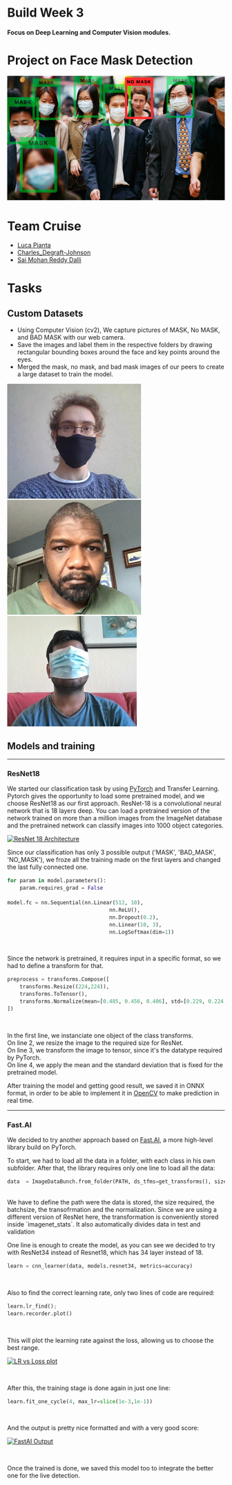 # Build Week 3
#### Focus on Deep Learning and Computer Vision modules.

# Project on Face Mask Detection

![](mask-detection-sample.jpg)

# Team Cruise 
* [Luca Pianta](https://github.com/lpianta)
* [Charles_Degraft-Johnson](https://github.com/charleeboy)
* [Sai Mohan Reddy Dalli](https://github.com/smr-dalli)

# Tasks
## Custom Datasets 
* Using Computer Vision (cv2), We capture pictures of MASK, No MASK, and BAD MASK with our web camera.
* Save the images and label them in the respective folders by drawing rectangular bounding boxes around the face and key points around the eyes.
* Merged the mask, no mask, and bad mask images of our peers to create a large dataset to train the model.

<img src="luca.jpg" width="310"/> <img src="Charles.jpg" width="310"/> <img src="sai.jpg" width="300"/>

##  Models and training
---
### ResNet18

We started our classification task by using [PyTorch](https://pytorch.org/) and Transfer Learning.  <br>
Pytorch gives the opportunity to load some pretrained model, and we choose ResNet18 as our first approach. ResNet-18 is a convolutional neural network that is 18 layers deep. You can load a pretrained version of the network trained on more than a million images from the ImageNet database and the pretrained network can classify images into 1000 object categories. <br>

[![ResNet 18 Architecture](https://i.stack.imgur.com/pkPi3.png "ResNet 18 Architecture")](https://i.stack.imgur.com/pkPi3.png "ResNet 18 Architecture")

Since our classification has only 3 possible output ('MASK', 'BAD_MASK', 'NO_MASK'), we froze all the training made on the first layers and changed the last fully connected one.

```python
for param in model.parameters():
    param.requires_grad = False

model.fc = nn.Sequential(nn.Linear(512, 10),
                                 nn.ReLU(),
                                 nn.Dropout(0.2),
                                 nn.Linear(10, 3),
                                 nn.LogSoftmax(dim=1))
```
<br>

Since the network is pretrained, it requires input in a specific format, so we had to define a transform for that. <br>

```python
preprocess = transforms.Compose([
    transforms.Resize((224,224)),
    transforms.ToTensor(),
    transforms.Normalize(mean=[0.485, 0.456, 0.406], std=[0.229, 0.224, 0.225]),
])
```
<br>

In the first line, we instanciate one object of the class transforms.<br>
On line 2, we resize the image to the required size for ResNet.<br>
On line 3, we transform the image to tensor, since it's the datatype required by PyTorch.<br>
On line 4, we apply the mean and the standard deviation that is fixed for the pretrained model.
<br>

After training the model and getting good result, we saved it in ONNX format, in order to be able to implement it in [OpenCV](https://opencv.org/) to make prediction in real time.

---
### Fast.AI

We decided to try another approach based on [Fast.AI](https://docs.fast.ai/index.html), a more high-level library build on PyTorch. <br>

To start, we had to load all the data in a folder, with each class in his own subfolder. After that, the library requires only one line to load all the data:  <br>
```python
data  = ImageDataBunch.from_folder(PATH, ds_tfms=get_transforms(), size=sz, bs=bs, valid_pct=0.2).normalize(imagenet_stats)
```
<br>
We have to define the path were the data is stored, the size required, the batchsize, the transofrmation and the normalization. Since we are using a different version of ResNet here, the transformation is conveniently stored inside `imagenet_stats`. It also automatically divides data in test and validation <br>

One line is enough to create the model, as you can see we decided to try with ResNet34 instead of Resnet18, which has 34 layer instead of 18.

```python
learn = cnn_learner(data, models.resnet34, metrics=accuracy)
```
<br>

Also to find the correct learning rate, only two lines of code are required: <br>
```python
learn.lr_find();
learn.recorder.plot()
```
<br>

This will plot the learning rate against the loss, allowing us to choose the best range.

[![LR vs Loss plot](https://i.ibb.co/3v0mVq4/lr-plot.png "LR vs Loss plot")](https://i.ibb.co/3v0mVq4/lr-plot.png "LR vs Loss plot")

<br>

After this, the training stage is done again in just one line: <br>

```python
learn.fit_one_cycle(4, max_lr=slice(1e-3,1e-1))
```
<br>

And the output is pretty nice formatted and with a very good score: <br>

[![FastAI Output](https://i.ibb.co/F7NW2cN/training-fastai.png "FastAI Output")](https://i.ibb.co/F7NW2cN/training-fastai.png "FastAI Output")

<br>

Once the trained is done, we saved this model too to integrate the better one for the live detection.



